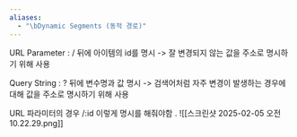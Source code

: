 ```yaml
---
aliases:
  - "\bDynamic Segments (동적 경로)"
---
```

URL Parameter : / 뒤에 아이템의 id를 명시 
-> 잘 변경되지 않는 값을 주소로 명시하기 위해 사용 

Query String : ? 뒤에 변수명과 값 명시 
-> 검색어처럼 자주 변경이 발생하는 경우에 대해 값을 주소로 명시하기 위해 사용


URL 파라미터의 경우 /:id 이렇게 명시를 해줘야함 . 
![[스크린샷 2025-02-05 오전 10.22.29.png]]
